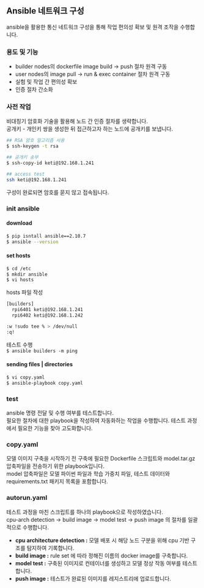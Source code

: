 ## Ansible 네트워크 구성
ansible을 활용한 통신 네트워크 구성을 통해 작업 편의성 확보 및 원격 조작을 수행합니다.<br>

### 용도 및 기능
- builder nodes의 dockerfile image build -> push 절차 원격 구동
- user nodes의 image pull -> run & exec container 절차 원격 구동
- 실험 및 작업 간 편의성 확보
- 인증 절차 간소화

### 사전 작업
비대칭기 암호화 기술을 활용해 노드 간 인증 절차를 생략합니다.<br>
공개키 - 개인키 쌍을 생성한 뒤 접근하고자 하는 노드에 공개키를 보냅니다.<br>

```bash
## RSA 암호 알고리즘 사용
$ ssh-keygen -t rsa

## 공개키 송부
$ ssh-copy-id keti@192.168.1.241

## access test
ssh keti@192.168.1.241
```

구성이 완료되면 암호를 묻지 않고 접속됩니다.

### init ansible

#### download

```bash
$ pip isntall ansible==2.10.7
$ ansible --version
```

#### set hosts

```bash
$ cd /etc
$ mkdir ansible
$ vi hosts
```

hosts 파일 작성

```bash
[builders]
  rpi6401 keti@192.168.1.241
  rpi6402 keti@192.168.1.242

:w !sudo tee % > /dev/null
:q!
```

테스트 수행<br>
```$ ansible builders -m ping```

#### sending files | directories

```bash
$ vi copy.yaml
$ ansible-playbook copy.yaml
```

### test
ansible 명령 전달 및 수행 여부를 테스트합니다.<br>
필요한 절차에 대한 playbook을 작성하여 자동화하는 작업을 수행합니다. 테스트 과정에서 필요한 기능을 찾아 고도화합니다.

### copy.yaml
모델 이미지 구축을 시작하기 전 구축에 필요한 Dockerfile 스크립트와 model.tar.gz 압축파일을 전송하기 위한 playbook입니다.<br>
model 압축파일은 모델 파이썬 파일과 학습 가중치 파일, 테스트 데이터와 requirements.txt 패키지 목록을 포함합니다.

### autorun.yaml
테스트 과정을 마친 스크립트를 하나의 playbook으로 작성하였습니다.<br>
cpu-arch detection -> build image -> model test -> push image 의 절차를 일괄적으로 수행합니다.<br>
- **cpu architecture detection :** 모델 배포 시 해당 노드 구분을 위해 cpu 기반 구조를 탐지하여 기록합니다.
- **build image :** rule set 에 따라 정해진 이름의 docker image를 구축합니다.
- **model test :** 구축된 이미지로 컨테이너를 생성하고 모델 정상 작동 여부를 테스트합니다.
- **push image :** 테스트가 완료된 이미지를 레지스트리에 업로드합니다.

